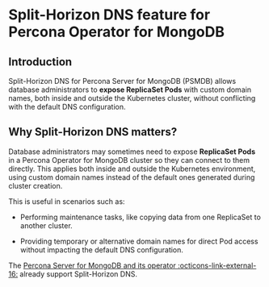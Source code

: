# Split-Horizon DNS feature for Percona Operator for MongoDB


## Introduction

Split-Horizon DNS for Percona Server for MongoDB (PSMDB) allows database administrators to **expose ReplicaSet Pods** with custom domain names, both inside and outside the Kubernetes cluster, without conflicting with the default DNS configuration.


## Why Split-Horizon DNS matters?

Database administrators may sometimes need to expose **ReplicaSet Pods** in a Percona Operator for MongoDB cluster so they can connect to them directly. This applies both inside and outside the Kubernetes environment, using custom domain names instead of the default ones generated during cluster creation.

This is useful in scenarios such as:

- Performing maintenance tasks, like copying data from one ReplicaSet to another cluster.

- Providing temporary or alternative domain names for direct Pod access without impacting the default DNS configuration.

The [Percona Server for MongoDB and its operator :octicons-link-external-16:](https://docs.percona.com/percona-operator-for-mongodb/expose.html#exposing-replica-set-with-split-horizon-dns) already support Split-Horizon DNS.


